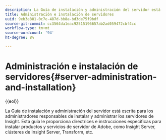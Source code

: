 ```yaml
---
description: La Guía de instalación y administración del servidor está escrita para los administradores responsables de instalar y administrar los servidores de Insight. Esta guía le proporciona directrices e instrucciones específicas para instalar productos y servicios de servidor de Adobe, como Insight Server, clústeres de Insight Server, Transform, etc.
title: Administración e instalación de servidores
uuid: 9eb3e881-0c7e-487d-bb8a-bd3de75f9bdf
source-git-commit: cc3564da1eac92515196657ab2ad059472cbf4cc
workflow-type: tm+mt
source-wordcount: '94'
ht-degree: 8%

---
```


# Administración e instalación de servidores{#server-administration-and-installation}

{{eol}}

La Guía de instalación y administración del servidor está escrita para los administradores responsables de instalar y administrar los servidores de Insight. Esta guía le proporciona directrices e instrucciones específicas para instalar productos y servicios de servidor de Adobe, como Insight Server, clústeres de Insight Server, Transform, etc.

